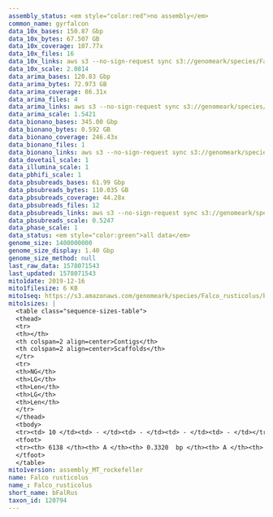 ```yaml
---
assembly_status: <em style="color:red">no assembly</em>
common_name: gyrfalcon
data_10x_bases: 150.87 Gbp
data_10x_bytes: 67.507 GB
data_10x_coverage: 107.77x
data_10x_files: 16
data_10x_links: aws s3 --no-sign-request sync s3://genomeark/species/Falco_rusticolus/bFalRus1/genomic_data/10x/ .<br>
data_10x_scale: 2.0814
data_arima_bases: 120.83 Gbp
data_arima_bytes: 72.973 GB
data_arima_coverage: 86.31x
data_arima_files: 4
data_arima_links: aws s3 --no-sign-request sync s3://genomeark/species/Falco_rusticolus/bFalRus1/genomic_data/arima/ .<br>
data_arima_scale: 1.5421
data_bionano_bases: 345.00 Gbp
data_bionano_bytes: 0.592 GB
data_bionano_coverage: 246.43x
data_bionano_files: 1
data_bionano_links: aws s3 --no-sign-request sync s3://genomeark/species/Falco_rusticolus/bFalRus1/genomic_data/bionano/ .<br>
data_dovetail_scale: 1
data_illumina_scale: 1
data_pbhifi_scale: 1
data_pbsubreads_bases: 61.99 Gbp
data_pbsubreads_bytes: 110.035 GB
data_pbsubreads_coverage: 44.28x
data_pbsubreads_files: 12
data_pbsubreads_links: aws s3 --no-sign-request sync s3://genomeark/species/Falco_rusticolus/bFalRus1/genomic_data/pacbio/ . --exclude "*ccs.bam*"<br>
data_pbsubreads_scale: 0.5247
data_phase_scale: 1
data_status: <em style="color:green">all data</em>
genome_size: 1400000000
genome_size_display: 1.40 Gbp
genome_size_method: null
last_raw_data: 1578071543
last_updated: 1578071543
mito1date: 2019-12-16
mito1filesize: 6 KB
mito1seq: https://s3.amazonaws.com/genomeark/species/Falco_rusticolus/bFalRus1/assembly_MT_rockefeller/bFalRus1.MT.20191216.fasta.gz
mito1sizes: |
  <table class="sequence-sizes-table">
  <thead>
  <tr>
  <th></th>
  <th colspan=2 align=center>Contigs</th>
  <th colspan=2 align=center>Scaffolds</th>
  </tr>
  <tr>
  <th>NG</th>
  <th>LG</th>
  <th>Len</th>
  <th>LG</th>
  <th>Len</th>
  </tr>
  </thead>
  <tbody>
  <tr><td> 10 </td><td> - </td><td> - </td><td> - </td><td> - </td></tr>  <tr><td> 20 </td><td> - </td><td> - </td><td> - </td><td> - </td></tr>  <tr><td> 30 </td><td> - </td><td> - </td><td> - </td><td> - </td></tr>  <tr><td> 40 </td><td> - </td><td> - </td><td> - </td><td> - </td></tr>  <tr style="background-color:#cccccc;"><td> 50 </td><td> - </td><td style="background-color:#ff8888;"> - </td><td> - </td><td style="background-color:#ff8888;"> - </td></tr>  <tr><td> 60 </td><td> - </td><td> - </td><td> - </td><td> - </td></tr>  <tr><td> 70 </td><td> - </td><td> - </td><td> - </td><td> - </td></tr>  <tr><td> 80 </td><td> - </td><td> - </td><td> - </td><td> - </td></tr>  <tr><td> 90 </td><td> - </td><td> - </td><td> - </td><td> - </td></tr>  <tr><td> 100 </td><td> - </td><td> - </td><td> - </td><td> - </td></tr>  </tbody>
  <tfoot>
  <tr><th> 6138 </th><th> A </th><th> 0.3320  bp </th><th> A </th><th> 0.3320  bp </th></tr>
  </tfoot>
  </table>
mito1version: assembly_MT_rockefeller
name: Falco rusticolus
name_: Falco_rusticolus
short_name: bFalRus
taxon_id: 120794
---
```

